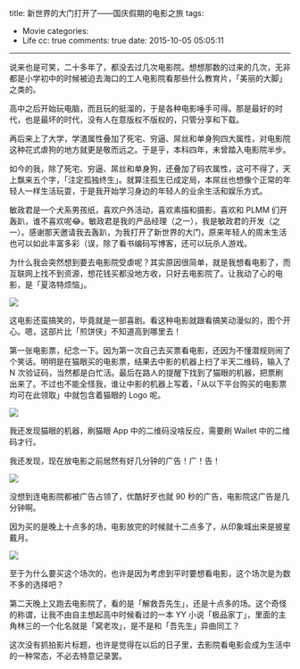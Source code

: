 title: 新世界的大门打开了——国庆假期的电影之旅
tags:
  - Movie
categories:
  - Life
cc: true
comments: true
date: 2015-10-05 05:05:11
---

说来也是可笑，二十多年了，都没去过几次电影院。想想那数的过来的几次，无非都是小学初中的时候被迫去海口的工人电影院看那些什么教育片，「美丽的大脚」之类的。

高中之后开始玩电脑，而且玩的挺溜的，于是各种电影唾手可得。那是最好的时代，也是最坏的时代，没有人在意版权不版权的，只管分享和下载。

再后来上了大学，学渣属性叠加了死宅、穷逼、屌丝和单身狗四大属性，对电影院这种花式虐狗的地方就更是敬而远之。于是乎，本科四年，未曾踏入电影院半步。

<!-- more --><!-- indicate-the-source -->

如今的我，除了死宅、穷逼、屌丝和单身狗，还叠加了码农属性，这可不得了，天上飘来五个字，「注定孤独终生」。就算注孤生已成定局，本屌丝也想像个正常的年轻人一样生活玩耍，于是我开始学习身边的年轻人的业余生活和娱乐方式。

敏政君是一个犬系男孩纸，喜欢户外活动，喜欢素描和摄影，喜欢和 PLMM 们开轰趴，谁不喜欢呢😂。敏政君是我的产品经理（之一），我是敏政君的开发（之一）。感谢那天邀请我去轰趴，为我打开了新世界的大门，原来年轻人的周末生活也可以如此丰富多彩（误，除了看书编码写博客，还可以玩杀人游戏。

为什么我会突然想到要去电影院受虐呢？其实原因很简单，就是我想看电影了，而互联网上找不到资源，想花钱买都没地方收，只好去电影院了。让我动了心的电影，是「夏洛特烦恼」。

![](http://ww3.sinaimg.cn/mw1024/e724cbefgw1ewprgllvyij21kw0opam6.jpg)

这电影还蛮搞笑的，毕竟就是一部喜剧。看这种电影就跟看搞笑动漫似的，图个开心。嗯，这部片比「煎饼侠」不知道高到哪里去！

第一张电影票，纪念一下。因为第一次自己去买票看电影，还因为不懂潜规则闹了个笑话。明明是在猫眼买的电影票，结果去中影的机器上扫了半天二维码，输入了 N 次验证码，当然都是白忙活。最后在路人的提醒下找到了猫眼的机器，把票刷出来了。不过也不能全怪我，谁让中影的机器上写着，「从以下平台购买的电影票均可在此领取」中就包含着猫眼的 Logo 呢。

![](http://ww3.sinaimg.cn/mw1024/e724cbefgw1ewprxxc017j21kw1kw7s1.jpg)

我还发现猫眼的机器，刷猫眼 App 中的二维码没啥反应，需要刷 Wallet 中的二维码才行。

我还发现，现在放电影之前居然有好几分钟的广告！广！告！

![](http://ww1.sinaimg.cn/mw1024/e724cbefgw1ewprlc4zqpj21kw0ontkb.jpg)

没想到连电影院都被广告占领了，优酷好歹也就 90 秒的广告，电影院这广告是几分钟啊。

因为买的是晚上十点多的场，电影放完的时候就十二点多了，从印象城出来是披星戴月。

![](http://ww3.sinaimg.cn/mw1024/e724cbefgw1ewprpyeonaj21kw16oatv.jpg)

至于为什么要买这个场次的，也许是因为考虑到平时要想看电影，这个场次是为数不多的选择吧？

第二天晚上又跑去电影院了，看的是「解救吾先生」，还是十点多的场。这个奇怪的称谓，让我不由自主想起高中时候看过的一本 YY 小说「极品家丁」，里面的主角林三的一个化名就是「窝老攻」，是不是和「吾先生」异曲同工？

这次没有抓拍影片标题，也许是觉得在以后的日子里，去影院看电影会成为生活中的一种常态，不必去特意记录罢。



